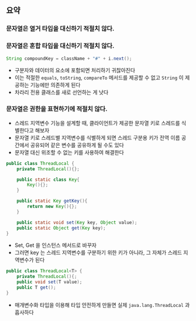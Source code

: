 ## 요약


### 문자열은 열거 타입을 대신하기 적절치 않다.

### 문자열은 혼합 타입을 대신하기 적절치 않다.

```java
String compoundKey = className + "#" + i.next();
```

- 구분자와 데이터의 요소에 포함되면 처리하기 귀찮아진다
- 이는 적절한 `equals`, `toString`, `compareTo` 메서드를 제공할 수 없고 `String` 이 제공하는 기능에만 의존하게 된다
- 차라리 전용 클래스를 새로 선언하는 게 낫다

### 문자열은 권한을 표현하기에 적절치 않다.

- 스레드 지역변수 기능을 설계할 때, 클라이언트가 제공한 문자열 키로 스레드를 식별한다고 해보자
- 문자열 키로 스레드별 지역변수를 식별하게 되면 스레드 구분용 키가 전역 이름 공간에서 공유되어 같은 변수를 공유하게 될 수도 있다
- 문자열 대신 위조할 수 없는 키를 사용하여 해결한다


```java
public class ThreadLocal {
	private ThreadLocal(){};

	public static class Key{
		Key(){};
	}

	public static Key getKey(){
		return new Key(){};
	}

	public static void set(Key key, Object value);
	public static Object get(Key key);
}
```
- Set, Get 을 인스턴스 메서드로 바꾸자
- 그러면 key 는 스레드 지역변수를 구분하기 위한 키가 아니라, 그 자체가 스레드 지역변수가 된다

```java
public class ThreadLocal<T> {
	private ThreadLocal(){;
	public void set(T value);
	public T get();
}
```
- 매개변수화 타입을 이용해 타입 안전하게 만들면 실제 `java.lang.ThreadLocal` 과 흡사하다